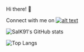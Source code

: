 Hi there! :wave:




Connect with me on <a href="https://www.linkedin.com/in/salmansaeedkhan/"> ![alt text](https://img.shields.io/badge/-LinkedIn-0e76a8?style=plastic&logo=linkedIn)</a>


![SalK91's GitHub stats](https://github-readme-stats.vercel.app/api?username=salk91&theme=synthwave&show_icons=true&count_private=true "Salman’s GitHub Stats")

![Top Langs](https://github-readme-stats.vercel.app/api/top-langs/?username=salk91&theme=synthwave "Salman’s Top Languages Card")
